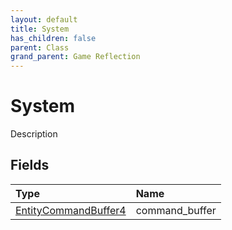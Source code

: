 ```yaml
---
layout: default
title: System
has_children: false
parent: Class
grand_parent: Game Reflection
---
```

# System
Description 

## Fields
| Type | Name |
|:-------------|:--------------|
| [EntityCommandBuffer4](/game-reflection/components/entity_command_buffer4.md) | command_buffer |
